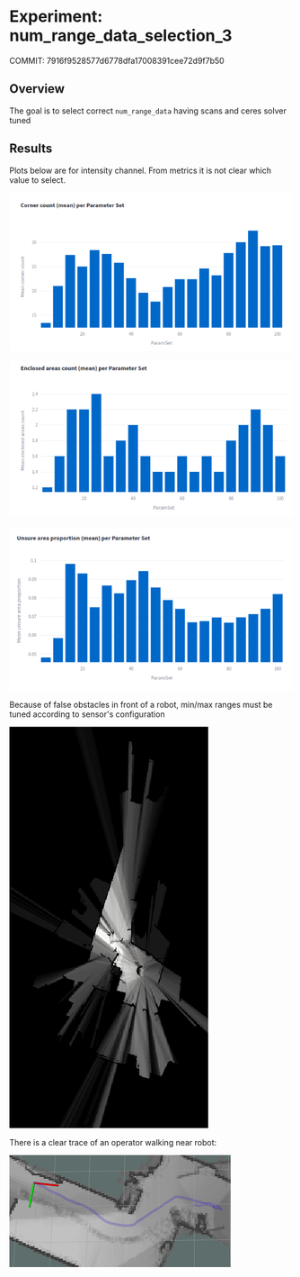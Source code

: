 # Experiment: num_range_data_selection_3

COMMIT: 7916f9528577d6778dfa17008391cee72d9f7b50

## Overview

The goal is to select correct `num_range_data` having scans and ceres solver tuned

## Results

Plots below are for intensity channel. From metrics it is not clear which value to select.

![](image.png)

![](image-1.png)

![](image-2.png)

Because of false obstacles in front of a robot, min/max ranges must be tuned according to sensor's configuration

![](image-3.png)

There is a clear trace of an operator walking near robot:

![](image-4.png)